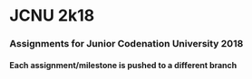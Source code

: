# JCNU 2k18

### Assignments for Junior Codenation University 2018

#### Each assignment/milestone is pushed to a different branch
